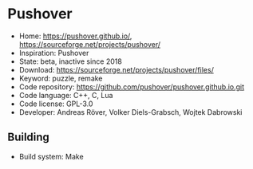 # Pushover

- Home: https://pushover.github.io/, https://sourceforge.net/projects/pushover/
- Inspiration: Pushover
- State: beta, inactive since 2018
- Download: https://sourceforge.net/projects/pushover/files/
- Keyword: puzzle, remake
- Code repository: https://github.com/pushover/pushover.github.io.git
- Code language: C++, C, Lua
- Code license: GPL-3.0
- Developer: Andreas Röver, Volker Diels-Grabsch, Wojtek Dabrowski

## Building

- Build system: Make
